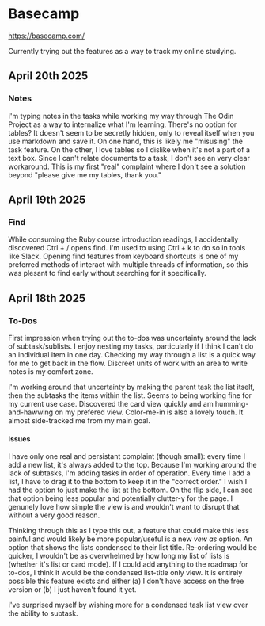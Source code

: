 # Basecamp
https://basecamp.com/

Currently trying out the features as a way to track my online studying.

## April 20th 2025
### Notes
I'm typing notes in the tasks while working my way through The Odin Project as a way to internalize what I'm learning. There's no option for tables? It doesn't seem to be secretly hidden, only to reveal itself when you use markdown and save it. On one hand, this is likely me "misusing" the task feature. On the other, I love tables so I dislike when it's not a part of a text box. Since I can't relate documents to a task, I don't see an very clear workaround. This is my first "real" complaint where I don't see a solution beyond "please give me my tables, thank you."

## April 19th 2025
### Find
While consuming the Ruby course introduction readings, I accidentally discovered Ctrl + / opens find. I'm used to using Ctrl + k to do so in tools like Slack. Opening find features from keyboard shortcuts is one of my preferred methods of interact with multiple threads of information, so this was plesant to find early without searching for it specifically. 

## April 18th 2025
### To-Dos
First impression when trying out the to-dos was uncertainty around the lack of subtask/sublists. I enjoy nesting my tasks, particularly if I think I can't do an individual item in one day. Checking my way through a list is a quick way for me to get back in the flow. Discreet units of work with an area to write notes is my comfort zone.

I'm working around that uncertainty by making the parent task the list itself, then the subtasks the items within the list. Seems to being working fine for my current use case. Discovered the card view quickly and am humming-and-hawwing on my prefered view. Color-me-in is also a lovely touch. It almost side-tracked me from my main goal.

#### Issues
 I have only one real and persistant complaint (though small): every time I add a new list, it's always added to the top. Because I'm working around the lack of subtasks, I'm adding tasks in order of operation. Every time I add a list, I have to drag it to the bottom to keep it in the "correct order." I wish I had the option to just make the list at the bottom. On the flip side, I can see that option being less popular and potentially clutter-y for the page. I genunely love how simple the view is and wouldn't want to disrupt that without a very good reason. 
 
 Thinking through this as I type this out, a feature that could make this less painful and would likely be more popular/useful is a new *vew as* option. An option that shows the lists condensed to their list title. Re-ordering would be quicker, I wouldn't be as overwhelmed by how long my list of lists is (whether it's list or card mode). If I could add anything to the roadmap for to-dos, I think it would be the condensed list-title only view. It is entirely possible this feature exists and either (a) I don't have access on the free version or (b) I just haven't found it yet.

 I've surprised myself by wishing more for a condensed task list view over the ability to subtask. 